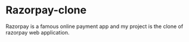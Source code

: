 # Razorpay-clone
Razorpay is a famous online payment app and my project is the clone of razorpay web application.
